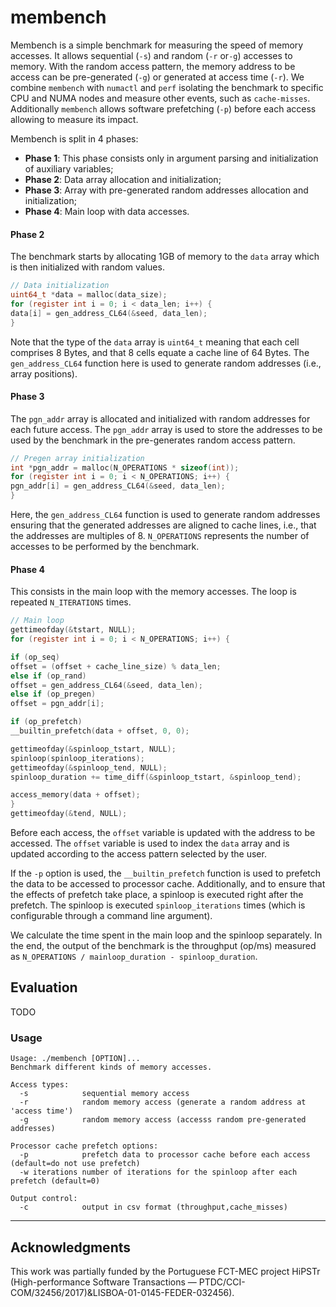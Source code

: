 # membench

Membench is a simple benchmark for measuring the speed of memory accesses. It allows sequential (`-s`) and random (`-r`
or`-g`) accesses to memory. With the random access pattern, the memory address to be access can be pre-generated (`-g`)
or generated at access time (`-r`). We combine `membench` with `numactl` and `perf` isolating the benchmark to specific
CPU and NUMA nodes and measure other events, such as `cache-misses`. Additionally `membench` allows software prefetching
(`-p`) before each access allowing to measure its impact.

Membench is split in 4 phases:

- **Phase 1**: This phase consists only in argument parsing and initialization of auxiliary variables;
- **Phase 2**: Data array allocation and initialization;
- **Phase 3**: Array with pre-generated random addresses allocation and initialization;
- **Phase 4**: Main loop with data accesses.

#### Phase 2

The benchmark starts by allocating 1GB of memory to the `data` array which is then initialized with random values.

```c
// Data initialization
uint64_t *data = malloc(data_size);
for (register int i = 0; i < data_len; i++) {
data[i] = gen_address_CL64(&seed, data_len);
}
```

Note that the type of the `data` array is `uint64_t` meaning that each cell comprises 8 Bytes, and that 8 cells equate a
cache line of 64 Bytes. The `gen_address_CL64` function here is used to generate random addresses (i.e., array
positions).

#### Phase 3

The `pgn_addr` array is allocated and initialized with random addresses for each future access. The `pgn_addr` array is
used to store the addresses to be used by the benchmark in the pre-generates random access pattern.

```c
// Pregen array initialization
int *pgn_addr = malloc(N_OPERATIONS * sizeof(int));
for (register int i = 0; i < N_OPERATIONS; i++) {
pgn_addr[i] = gen_address_CL64(&seed, data_len);
}
```

Here, the `gen_address_CL64` function is used to generate random addresses ensuring that the generated addresses are
aligned to cache lines, i.e., that the addresses are multiples of 8.
`N_OPERATIONS` represents the number of accesses to be performed by the benchmark.

#### Phase 4

This consists in the main loop with the memory accesses. The loop is repeated `N_ITERATIONS` times.

```c
// Main loop
gettimeofday(&tstart, NULL);
for (register int i = 0; i < N_OPERATIONS; i++) {

if (op_seq)
offset = (offset + cache_line_size) % data_len;
else if (op_rand)
offset = gen_address_CL64(&seed, data_len);
else if (op_pregen)
offset = pgn_addr[i];

if (op_prefetch)
__builtin_prefetch(data + offset, 0, 0);

gettimeofday(&spinloop_tstart, NULL);
spinloop(spinloop_iterations);
gettimeofday(&spinloop_tend, NULL);
spinloop_duration += time_diff(&spinloop_tstart, &spinloop_tend);

access_memory(data + offset);
}
gettimeofday(&tend, NULL);
```

Before each access, the `offset` variable is updated with the address to be accessed. The `offset` variable is used to
index the `data` array and is updated according to the access pattern selected by the user.

If the `-p` option is used, the `__builtin_prefetch` function is used to prefetch the data to be accessed
to processor cache. Additionally, and to ensure that the effects of prefetch take place, a spinloop is executed right
after the prefetch. The spinloop is executed `spinloop_iterations` times (which is configurable through a command line
argument).

We calculate the time spent in the main loop and the spinloop separately. In the end, the output of the benchmark is
the throughput (op/ms) measured as `N_OPERATIONS / mainloop_duration - spinloop_duration`.

## Evaluation

TODO

### Usage

```
Usage: ./membench [OPTION]...
Benchmark different kinds of memory accesses.

Access types:
  -s            sequential memory access
  -r            random memory access (generate a random address at 'access time')
  -g            random memory access (accesss random pre-generated addresses)

Processor cache prefetch options:
  -p            prefetch data to processor cache before each access (default=do not use prefetch)
  -w iterations number of iterations for the spinloop after each prefetch (default=0)

Output control:
  -c            output in csv format (throughput,cache_misses)
```

---

[//]: # (### Running on Grid 5000)

[//]: # ()

[//]: # (Pushing the code to the site:)

[//]: # (```)

[//]: # (./scripts/push-code.sh grenoble.g5k)

[//]: # (```)

[//]: # ()

[//]: # (Passive reservation:)

[//]: # (```)

[//]: # (oarsub -t exotic -p "cluster='troll'" -t deploy -l nodes=1,walltime=1 "./scripts/deploy-test.sh <test_name> <n_runs>")

[//]: # (```)

## Acknowledgments

This work was partially funded by the Portuguese FCT-MEC project HiPSTr (High-performance Software Transactions — PTDC/CCI-COM/32456/2017)&LISBOA-01-0145-FEDER-032456).

